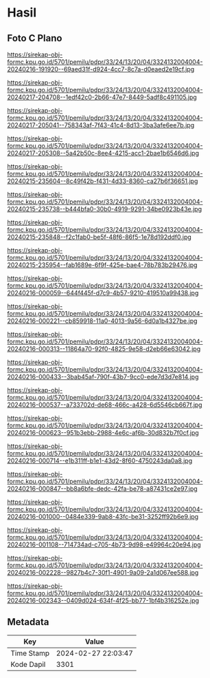 # Hasil

## Foto C Plano

https://sirekap-obj-formc.kpu.go.id/5701/pemilu/pdpr/33/24/13/20/04/3324132004004-20240216-191920--69aed31f-d924-4cc7-8c7a-d0eaed2e19cf.jpg

https://sirekap-obj-formc.kpu.go.id/5701/pemilu/pdpr/33/24/13/20/04/3324132004004-20240217-204708--1edf42c0-2b66-47e7-8449-5adf8c491105.jpg

https://sirekap-obj-formc.kpu.go.id/5701/pemilu/pdpr/33/24/13/20/04/3324132004004-20240217-205041--758343af-7f43-41c4-8d13-3ba3afe6ee7b.jpg

https://sirekap-obj-formc.kpu.go.id/5701/pemilu/pdpr/33/24/13/20/04/3324132004004-20240217-205308--5a42b50c-8ee4-4215-acc1-2bae1b6546d6.jpg

https://sirekap-obj-formc.kpu.go.id/5701/pemilu/pdpr/33/24/13/20/04/3324132004004-20240215-235604--8c49f42b-f431-4d33-8360-ca27b6f36651.jpg

https://sirekap-obj-formc.kpu.go.id/5701/pemilu/pdpr/33/24/13/20/04/3324132004004-20240215-235738--b444bfa0-30b0-4919-9291-34be0923b43e.jpg

https://sirekap-obj-formc.kpu.go.id/5701/pemilu/pdpr/33/24/13/20/04/3324132004004-20240215-235848--f2c1fab0-be5f-48f6-86f5-1e78d192ddf0.jpg

https://sirekap-obj-formc.kpu.go.id/5701/pemilu/pdpr/33/24/13/20/04/3324132004004-20240215-235954--fab1689e-6f9f-425e-bae4-78b783b29476.jpg

https://sirekap-obj-formc.kpu.go.id/5701/pemilu/pdpr/33/24/13/20/04/3324132004004-20240216-000059--644f445f-d7c9-4b57-9210-419510a99438.jpg

https://sirekap-obj-formc.kpu.go.id/5701/pemilu/pdpr/33/24/13/20/04/3324132004004-20240216-000221--cb859918-11a0-4013-9a56-6d0a1b4327be.jpg

https://sirekap-obj-formc.kpu.go.id/5701/pemilu/pdpr/33/24/13/20/04/3324132004004-20240216-000313--11864a70-92f0-4825-9e58-d2eb66e63042.jpg

https://sirekap-obj-formc.kpu.go.id/5701/pemilu/pdpr/33/24/13/20/04/3324132004004-20240216-000433--3bab45af-790f-43b7-9cc0-ede7d3d7e814.jpg

https://sirekap-obj-formc.kpu.go.id/5701/pemilu/pdpr/33/24/13/20/04/3324132004004-20240216-000537--a733702d-de68-466c-a428-6d5546cb667f.jpg

https://sirekap-obj-formc.kpu.go.id/5701/pemilu/pdpr/33/24/13/20/04/3324132004004-20240216-000623--951b3ebb-2988-4e6c-af6b-30d832b7f0cf.jpg

https://sirekap-obj-formc.kpu.go.id/5701/pemilu/pdpr/33/24/13/20/04/3324132004004-20240216-000714--e1b311ff-b1e1-43d2-8f60-4750243da0a8.jpg

https://sirekap-obj-formc.kpu.go.id/5701/pemilu/pdpr/33/24/13/20/04/3324132004004-20240216-000847--bb8a6bfe-dedc-42fa-be78-a87431ce2e97.jpg

https://sirekap-obj-formc.kpu.go.id/5701/pemilu/pdpr/33/24/13/20/04/3324132004004-20240216-001000--0484e339-9ab8-43fc-be31-3252ff92b6e9.jpg

https://sirekap-obj-formc.kpu.go.id/5701/pemilu/pdpr/33/24/13/20/04/3324132004004-20240216-001108--714734ad-c705-4b73-9d98-e49964c20e94.jpg

https://sirekap-obj-formc.kpu.go.id/5701/pemilu/pdpr/33/24/13/20/04/3324132004004-20240216-002228--9827b4c7-30f1-4901-9a09-2a1d067ee588.jpg

https://sirekap-obj-formc.kpu.go.id/5701/pemilu/pdpr/33/24/13/20/04/3324132004004-20240216-002343--0409d024-634f-4f25-bb77-1bf4b316252e.jpg


## Metadata

| Key        | Value               |
| ---------- | ------------------- |
| Time Stamp | 2024-02-27 22:03:47 |
| Kode Dapil | 3301                |



